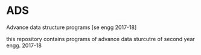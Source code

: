 # ADS
Advance data structure programs [se engg 2017-18]

this repository contains programs of advance data sturcutre
of second year engg. 2017-18

